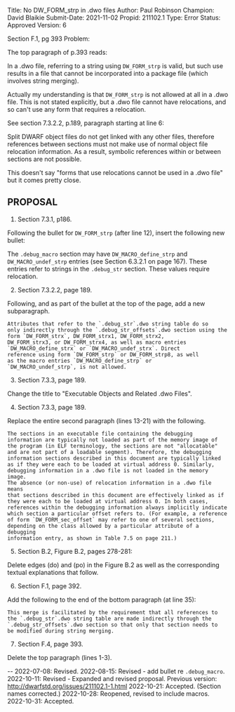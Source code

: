 Title:       No DW_FORM_strp in .dwo files
Author:      Paul Robinson
Champion:    David Blaikie
Submit-Date: 2021-11-02
Propid:      211102.1
Type:        Error
Status:      Approved
Version:     6

Section F.1, pg 393
Problem:

The top paragraph of p.393 reads:

  In a .dwo file, referring to a string using `DW_FORM_strp` is valid,
but such use
  results in a file that cannot be incorporated into a package file
(which involves
  string merging).

Actually my understanding is that `DW_FORM_strp` is not allowed at all
in a .dwo file.
This is not stated explicitly, but a .dwo file cannot have
relocations, and so can't
use any form that requires a relocation.

See section 7.3.2.2, p.189, paragraph starting at line 6:

  Split DWARF object files do not get linked with any other files, therefore
  references between sections must not make use of normal object file relocation
  information. As a result, symbolic references within or between
sections are not
  possible.

This doesn't say "forms that use relocations cannot be used in a .dwo file" but
it comes pretty close.


PROPOSAL
--------

1. Section 7.3.1, p186.

Following the bullet for `DW_FORM_strp` (after line 12), insert the
following new bullet:

The `.debug_macro` section may have `DW_MACRO_define_strp` and
`DW_MACRO_undef_strp` entries (see Section 6.3.2.1 on page 167).
These entries refer to strings in the `.debug_str` section.
These values require relocation.


2. Section 7.3.2.2, page 189.

Following, and as part of the bullet at the top of the page, add a
new subparagraph.

    Attributes that refer to the `.debug_str`.dwo string table do so
    only indirectly through the `.debug_str_offsets`.dwo section using the
    form `DW_FORM_strx`, DW_FORM_strx1, DW_FORM_strx2,
    DW_FORM_strx3, or DW_FORM_strx4, as well as macro entries
    `DW_MACRO_define_strx` or `DW_MACRO_undef_strx`. Direct
    reference using form `DW_FORM_strp` or DW_FORM_strp8, as well
    as the macro entries `DW_MACRO_define_strp` or
    `DW_MACRO_undef_strp`, is not allowed.


3. Section 7.3.3, page 189.

Change the title to "Executable Objects and Related .dwo Files".


4. Section 7.3.3, page 189.

Replace the entire second paragraph (lines 13-21) with the following.

    The sections in an executable file containing the debugging
    information are typically not loaded as part of the memory image of
    the program (in ELF terminology, the sections are not "allocatable"
    and are not part of a loadable segment). Therefore, the debugging
    information sections described in this document are typically linked
    as if they were each to be loaded at virtual address 0. Similarly,
    debugging information in a .dwo file is not loaded in the memory image.
    The absence (or non-use) of relocation information in a .dwo file means
    that sections described in this document are effectively linked as if
    they were each to be loaded at virtual address 0. In both cases,
    references within the debugging information always implicitly indicate
    which section a particular offset refers to. (For example, a reference
    of form `DW_FORM_sec_offset` may refer to one of several sections,
    depending on the class allowed by a particular attribute of a debugging
    information entry, as shown in Table 7.5 on page 211.)


5. Section B.2, Figure B.2, pages 278-281:

Delete edges (do) and (po) in the Figure B.2 as well as the corresponding
textual explanations that follow.


6. Section F.1, page 392.

Add the following to the end of the bottom paragraph (at line 35):

    This merge is facilitated by the requirement that all references to
    the `.debug_str`.dwo string table are made indirectly through the
    `.debug_str_offsets`.dwo section so that only that section needs to
    be modified during string merging.


7. Section F.4, page 393.

Delete the top paragraph (lines 1-3).

--
2022-07-08:  Revised.
2022-08-15:  Revised - add bullet re `.debug_macro`.
2022-10-11:  Revised - Expanded and revised proposal.
   Previous version: http://dwarfstd.org/issues/211102.1-1.html
2022-10-21:  Accepted.  (Section names corrected.)
2022-10-28:  Reopened, revised to include macros.
2022-10-31:  Accepted.
